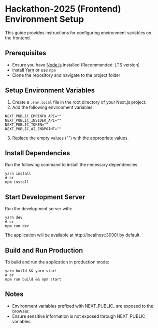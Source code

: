 # Hackathon-2025 (Frontend) Environment Setup

This guide provides instructions for configuring environment variables on the frontend.

## Prerequisites
- Ensure you have [Node.js](https://nodejs.org/) installed (Recommended: LTS version)
- Install [Yarn](https://yarnpkg.com/) or use `npm`
- Clone the repository and navigate to the project folder

## Setup Environment Variables

1. Create a `.env.local` file in the root directory of your Next.js project.
2. Add the following environment variables:

```env
NEXT_PUBLIC_EMPINFO_API=""
NEXT_PUBLIC_INSIDER_API=""
NEXT_PUBLIC_TOKEN=""
NEXT_PUBLIC_AI_ENDPOINT=""
```
3. Replace the empty values ("") with the appropriate values.

## Install Dependencies
Run the following command to install the necessary dependencies:

```env
yarn install
# or
npm install
```

## Start Development Server

Run the development server with:
```env
yarn dev
# or
npm run dev
```

The application will be available at http://localhost:3000/ by default.

## Build and Run Production
To build and run the application in production mode:
```env
yarn build && yarn start
# or
npm run build && npm start
```

## Notes
- Environment variables prefixed with NEXT_PUBLIC_ are exposed to the browser. 
- Ensure sensitive information is not exposed through NEXT_PUBLIC_ variables.
